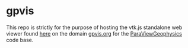 # gpvis
This repo is strictly for the purpose of hosting the vtk.js standalone web viewer found [here](https://kitware.github.io/vtk-js/examples/StandaloneSceneLoader.html) on the domain [gpvis.org](http://gpvis.org) for the [ParaViewGeophysics](https://github.com/banesullivan/ParaViewGeophysics) code base.

